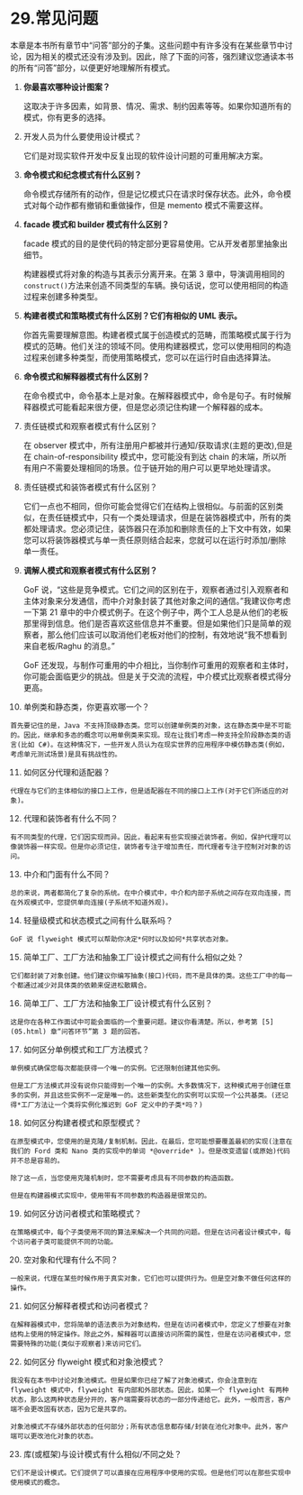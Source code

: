 # 29.常见问题

本章是本书所有章节中“问答”部分的子集。这些问题中有许多没有在某些章节中讨论，因为相关的模式还没有涉及到。因此，除了下面的问答，强烈建议您通读本书的所有“问答”部分，以便更好地理解所有模式。

1.  **你最喜欢哪种设计图案？**

    这取决于许多因素，如背景、情况、需求、制约因素等等。如果你知道所有的模式，你有更多的选择。

2.  开发人员为什么要使用设计模式？

    它们是对现实软件开发中反复出现的软件设计问题的可重用解决方案。

3.  **命令模式和纪念模式有什么区别？**

    命令模式存储所有的动作，但是记忆模式只在请求时保存状态。此外，命令模式对每个动作都有撤销和重做操作，但是 memento 模式不需要这样。

4.  **facade 模式和 builder 模式有什么区别？**

    facade 模式的目的是使代码的特定部分更容易使用。它从开发者那里抽象出细节。

    构建器模式将对象的构造与其表示分离开来。在第 3 章中，导演调用相同的`construct()`方法来创造不同类型的车辆。换句话说，您可以使用相同的构造过程来创建多种类型。

5.  **构建者模式和策略模式有什么区别？它们有相似的 UML 表示。**

    你首先需要理解意图。构建者模式属于创造模式的范畴，而策略模式属于行为模式的范畴。他们关注的领域不同。使用构建器模式，您可以使用相同的构造过程来创建多种类型，而使用策略模式，您可以在运行时自由选择算法。

6.  **命令模式和解释器模式有什么区别？**

    在命令模式中，命令基本上是对象。在解释器模式中，命令是句子。有时候解释器模式可能看起来很方便，但是您必须记住构建一个解释器的成本。

7.  责任链模式和观察者模式有什么区别？

    在 observer 模式中，所有注册用户都被并行通知/获取请求(主题的更改),但是在 chain-of-responsibility 模式中，您可能没有到达 chain 的末端，所以所有用户不需要处理相同的场景。位于链开始的用户可以更早地处理请求。

8.  责任链模式和装饰者模式有什么区别？

    它们一点也不相同，但你可能会觉得它们在结构上很相似。与前面的区别类似，在责任链模式中，只有一个类处理请求，但是在装饰器模式中，所有的类都处理请求。您必须记住，装饰器只在添加和删除责任的上下文中有效，如果您可以将装饰器模式与单一责任原则结合起来，您就可以在运行时添加/删除单一责任。

9.  **调解人模式和观察者模式有什么区别？**

    GoF 说，“这些是竞争模式。它们之间的区别在于，观察者通过引入观察者和主体对象来分发通信，而中介对象封装了其他对象之间的通信。”我建议你考虑一下第 21 章中的中介模式例子。在这个例子中，两个工人总是从他们的老板那里得到信息。他们是否喜欢这些信息并不重要。但是如果他们只是简单的观察者，那么他们应该可以取消他们老板对他们的控制，有效地说“我不想看到来自老板/Raghu 的消息。”

    GoF 还发现，与制作可重用的中介相比，当你制作可重用的观察者和主体时，你可能会面临更少的挑战。但是关于交流的流程，中介模式比观察者模式得分更高。

10.  单例类和静态类，你更喜欢哪一个？

    首先要记住的是，Java 不支持顶级静态类。您可以创建单例类的对象，这在静态类中是不可能的。因此，继承和多态的概念可以用单例类来实现。现在让我们考虑一种支持全阶段静态类的语言(比如 C#)。在这种情况下，一些开发人员认为在现实世界的应用程序中模仿静态类(例如，考虑单元测试场景)是具有挑战性的。

11.  如何区分代理和适配器？

    代理在与它们的主体相似的接口上工作，但是适配器在不同的接口上工作(对于它们所适应的对象)。

12.  代理和装饰者有什么不同？

    有不同类型的代理，它们因实现而异。因此，看起来有些实现接近装饰者。例如，保护代理可以像装饰器一样实现。但是你必须记住，装饰者专注于增加责任，而代理者专注于控制对对象的访问。

13.  中介和门面有什么不同？

    总的来说，两者都简化了复杂的系统。在中介模式中，中介和内部子系统之间存在双向连接，而在外观模式中，您提供单向连接(子系统不知道外观)。

14.  轻量级模式和状态模式之间有什么联系吗？

    GoF 说 flyweight 模式可以帮助你决定*何时以及如何*共享状态对象。

15.  简单工厂、工厂方法和抽象工厂设计模式之间有什么相似之处？

    它们都封装了对象创建。他们建议你编写抽象(接口)代码，而不是具体的类。这些工厂中的每一个都通过减少对具体类的依赖来促进松散耦合。

16.  简单工厂、工厂方法和抽象工厂设计模式有什么区别？

    这是你在各种工作面试中可能会面临的一个重要问题。建议你看清楚。所以，参考第 [5](05.html) 章“问答环节”第 3 题的回答。

17.  如何区分单例模式和工厂方法模式？

    单例模式确保您每次都能获得一个唯一的实例。它还限制创建其他实例。

    但是工厂方法模式并没有说你只能得到一个唯一的实例。大多数情况下，这种模式用于创建任意多的实例，并且这些实例不一定是唯一的。这些新类型化的实例可以实现一个公共基类。(还记得*工厂方法让一个类将实例化推迟到 GoF 定义中的子类*吗？)

18.  如何区分构建者模式和原型模式？

    在原型模式中，您使用的是克隆/复制机制。因此，在最后，您可能想要覆盖最初的实现(注意在我们的 Ford 类和 Nano 类的实现中的单词 *@override* )。但是改变遗留(或原始)代码并不总是容易的。

    除了这一点，当您使用克隆机制时，您不需要考虑具有不同参数的构造函数。

    但是在构建器模式实现中，使用带有不同参数的构造器是很常见的。

19.  如何区分访问者模式和策略模式？

    在策略模式中，每个子类使用不同的算法来解决一个共同的问题。但是在访问者设计模式中，每个访问者子类可能提供不同的功能。

20.  空对象和代理有什么不同？

    一般来说，代理在某些时候作用于真实对象，它们也可以提供行为。但是空对象不做任何这样的操作。

21.  如何区分解释者模式和访问者模式？

    在解释器模式中，您将简单的语法表示为对象结构，但是在访问者模式中，您定义了想要在对象结构上使用的特定操作。除此之外，解释器可以直接访问所需的属性，但是在访问者模式中，您需要特殊的功能(类似于观察者)来访问它们。

22.  如何区分 flyweight 模式和对象池模式？

    我没有在本书中讨论对象池模式。但是如果你已经了解了对象池模式，你会注意到在 flyweight 模式中，flyweight 有内部和外部状态。因此，如果一个 flyweight 有两种状态，那么这两种状态是分开的，客户端需要将状态的一部分传递给它。此外，一般而言，客户端不会更改固有状态，因为它是共享的。

    对象池模式不存储外部状态的任何部分；所有状态信息都存储/封装在池化对象中。此外，客户端可以更改池化对象的状态。

23.  库(或框架)与设计模式有什么相似/不同之处？

    它们不是设计模式。它们提供了可以直接在应用程序中使用的实现。但是他们可以在那些实现中使用模式的概念。